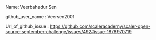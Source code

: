 Name: Veerbahadur Sen

github_user_name : Veersen2001

Url_of_github_issue :  https://github.com/scaleracademy/scaler-open-source-september-challenge/issues/492#issue-1878970719